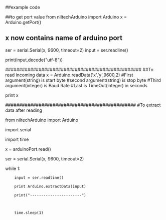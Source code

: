 ##example code

##to get port value
from niltechArduino import Arduino
x = Arduino.getPort()
## x now contains name of arduino port
ser = serial.Serial(x, 9600, timeout=2)
input = ser.readline()

print(input.decode("utf-8"))


#################################################
##To read incoming data
x = Arduino.readData('x','y',9600,2)
#First argument(string) is start byte
#second argument(string) is stop byte
#Third argument(integer) is Baud Rate
#Last is TimeOut(integer) in seconds

print x

###############################################
#To extract data after reading

from niltechArduino import Arduino

import serial

import time

x = arduinoPort.read()

ser = serial.Serial(x, 9600, timeout=2)


while 1:





        input = ser.readline()

        print Arduino.extractData(input)

        print("-----------------------")



        time.sleep(1)
